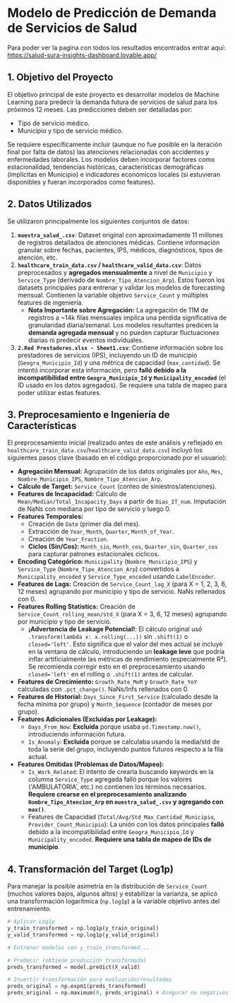 #  Modelo de Predicción de Demanda de Servicios de Salud

Para poder ver la pagina con todos los resultados encontrados entrar aquí: https://salud-sura-insights-dashboard.lovable.app/

## 1. Objetivo del Proyecto

El objetivo principal de este proyecto es desarrollar modelos de Machine Learning para predecir la demanda futura de servicios de salud para los próximos 12 meses. Las predicciones deben ser detalladas por:

* Tipo de servicio médico.
* Municipio y tipo de servicio médico.

Se requiere específicamente incluir (aunque no fue posible en la iteración final por falta de datos) las atenciones relacionadas con accidentes y enfermedades laborales. Los modelos deben incorporar factores como estacionalidad, tendencias históricas, características demográficas (implícitas en Municipio) e indicadores económicos locales (si estuvieran disponibles y fueran incorporados como features).

## 2. Datos Utilizados

Se utilizaron principalmente los siguientes conjuntos de datos:

1.  **`muestra_salud_.csv`**: Dataset original con aproximadamente 11 millones de registros detallados de atenciones médicas. Contiene información granular sobre fechas, pacientes, IPS, médicos, diagnósticos, tipos de atención, etc.
2.  **`healthcare_train_data.csv` / `healthcare_valid_data.csv`**: Datos preprocesados y **agregados mensualmente** a nivel de `Municipio` y `Service_Type` (derivado de `Nombre_Tipo_Atencion_Arp`). Estos fueron los datasets principales para entrenar y validar los modelos de forecasting mensual. Contienen la variable objetivo `Service_Count` y múltiples features de ingeniería.
    * **Nota Importante sobre Agregación:** La agregación de 11M de registros a ~14k filas mensuales implica una pérdida significativa de granularidad diaria/semanal. Los modelos resultantes predicen la **demanda agregada mensual** y no pueden capturar fluctuaciones diarias ni predecir eventos individuales.
3.  **`2.Red Prestadores.xlsx - Sheet1.csv`**: Contiene información sobre los prestadores de servicios (IPS), incluyendo un ID de municipio (`Geogra_Municipio_Id`) y una métrica de capacidad (`max_cantidad`). Se intentó incorporar esta información, pero **falló debido a la incompatibilidad entre `Geogra_Municipio_Id` y `Municipality_encoded`** (el ID usado en los datos agregados). Se requiere una tabla de mapeo para poder utilizar estas features.

## 3. Preprocesamiento e Ingeniería de Características

El preprocesamiento inicial (realizado antes de este análisis y reflejado en `healthcare_train_data.csv`/`healthcare_valid_data.csv`) incluyó los siguientes pasos clave (basado en el código proporcionado por el usuario):

* **Agregación Mensual:** Agrupación de los datos originales por `Año`, `Mes`, `Nombre_Municipio_IPS`, `Nombre_Tipo_Atencion_Arp`.
* **Cálculo de Target:** `Service_Count` (conteo de siniestros/atenciones).
* **Features de Incapacidad:** Cálculo de `Mean/Median/Total_Incapacity_Days` a partir de `Dias_IT_num`. Imputación de NaNs con mediana por tipo de servicio y luego 0.
* **Features Temporales:**
    * Creación de `Date` (primer día del mes).
    * Extracción de `Year`, `Month`, `Quarter`, `Month_of_Year`.
    * Creación de `Year_Fraction`.
    * **Ciclos (Sin/Cos):** `Month_sin`, `Month_cos`, `Quarter_sin`, `Quarter_cos` para capturar patrones estacionales cíclicos.
* **Encoding Categórico:** `Municipality` (`Nombre_Municipio_IPS`) y `Service_Type` (`Nombre_Tipo_Atencion_Arp`) convertidos a `Municipality_encoded` y `Service_Type_encoded` usando `LabelEncoder`.
* **Features de Lags:** Creación de `Service_Count_lag_X` (para X = 1, 2, 3, 6, 12 meses) agrupando por municipio y tipo de servicio. NaNs rellenados con 0.
* **Features Rolling Statistics:** Creación de `Service_Count_rolling_mean/std_X` (para X = 3, 6, 12 meses) agrupando por municipio y tipo de servicio.
    * **¡Advertencia de Leakage Potencial!**: El cálculo original usó `.transform(lambda x: x.rolling(...))` sin `.shift(1)` o `closed='left'`. Esto significa que el valor del mes actual se incluye en la ventana de cálculo, introduciendo un **leakage leve** que podría inflar artificialmente las métricas de rendimiento (especialmente R²). Se recomienda corregir esto en el preprocesamiento usando `closed='left'` en el rolling o `.shift(1)` antes de calcular.
* **Features de Crecimiento:** `Growth_Rate_MoM` y `Growth_Rate_YoY` calculadas con `.pct_change()`. NaNs/Infs rellenados con 0.
* **Features de Historial:** `Days_Since_First_Service` (calculado desde la fecha mínima por grupo) y `Month_Sequence` (contador de meses por grupo).
* **Features Adicionales (Excluidas por Leakage):**
    * `Days_From_Now`: **Excluida** porque usaba `pd.Timestamp.now()`, introduciendo información futura.
    * `Is_Anomaly`: **Excluida** porque se calculaba usando la media/std de toda la serie del grupo, incluyendo puntos futuros respecto a la fila actual.
* **Features Omitidas (Problemas de Datos/Mapeo):**
    * `Is_Work_Related`: El intento de crearla buscando keywords en la columna `Service_Type` agregada falló porque los valores ('AMBULATORIA', etc.) no contienen los términos necesarios. **Requiere crearse en el preprocesamiento analizando `Nombre_Tipo_Atencion_Arp` en `muestra_salud_.csv` y agregando con `max()`**.
    * Features de Capacidad (`Total/Avg/Std_Max_Cantidad_Municipio`, `Provider_Count_Municipio`): La unión con los datos principales **falló** debido a la incompatibilidad entre `Geogra_Municipio_Id` y `Municipality_encoded`. **Requiere una tabla de mapeo de IDs de municipio**.

## 4. Transformación del Target (Log1p)

Para manejar la posible asimetría en la distribución de `Service_Count` (muchos valores bajos, algunos altos) y estabilizar la varianza, se aplicó una transformación logarítmica (`np.log1p`) a la variable objetivo antes del entrenamiento.

```python
# Aplicar Log1p
y_train_transformed = np.log1p(y_train_original)
y_valid_transformed = np.log1p(y_valid_original)

# Entrenar modelos con y_train_transformed...

# Predecir (obtiene predicción transformada)
preds_transformed = model.predict(X_valid)

# Invertir transformación para evaluación/resultados
preds_original = np.expm1(preds_transformed)
preds_original = np.maximum(0, preds_original) # Asegurar no negativos
